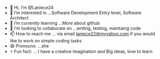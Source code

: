 - 👋 Hi, I’m @Laniece24
- 👀 I’m interested in ...Software Development Entry level,  Software Architect
- 🌱 I’m currently learning ...More about github
- 💞️ I’m looking to collaborate on ...writing, testing, maintaing code
- 📫 How to reach me ... via email laniece22@myyahoo.com if you would like to work on simple coding tasks
- 😄 Pronouns: ...she
- ⚡ Fun fact: ... I have a creative imagination and Big ideas, love to learn

<!---
Laniece24/Laniece24 is a ✨ special ✨ repository because its `README.md` (this file) appears on your GitHub profile.
You can click the Preview link to take a look at your changes.
--->
